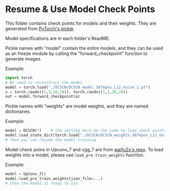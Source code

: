# Resume & Use Model Check Points 

This folder contains check points for models and their weights.  They are generated from [PyTorch's pickle](https://pytorch.org/docs/master/notes/serialization.html). 

Model specifications are in each folder's ReadME.  

Pickle names with "model" contain the entire models, and they can be used as an freeze module by calling the "forward_checkpoint" function to generate images. 

Example:
```python
import torch
# No need to reconstruct the model 
model = torch.load("./DCSCN/DCSCN_model_387epos_L12_noise_1.pt")
x = torch.randn((1,3,10,10)), torch.randn((1,3,20,20))
out = model.forward_checkpoint(a)
```

Pickle names with "weights" are model weights, and they are named dictionaries. 

Example:
```python
model = DCSCN(*)    # the setting must be the same to load check points weights. 
model.load_state_dict(torch.load("./DCSCN/DCSCN_weights_387epos_L12_noise_1.pt"))
# then you can resume the model training 
```

Model check poins in Upconv_7 and vgg_7 are from [waifu2x's repo](https://github.com/nagadomi/waifu2x/tree/master/models). To load weights into a model, please use ```load_pre_train_weights``` function. 

Example: 
```python
model = UpConv_7()
model.load_pre_train_weights(json_file=...)
# then the model is ready to use 
```
